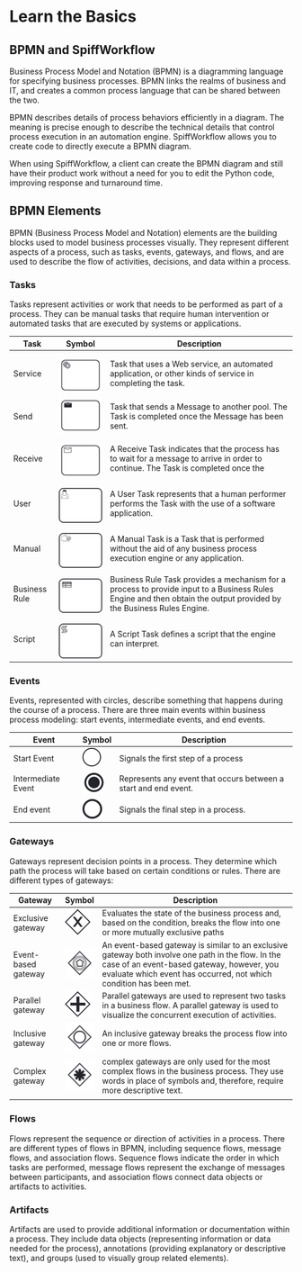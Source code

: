 # Learn the Basics

## BPMN and SpiffWorkflow

Business Process Model and Notation (BPMN) is a diagramming language for specifying business processes. BPMN links the realms of business and IT, and creates a common process language that can be shared between the two.

BPMN describes details of process behaviors efficiently in a diagram. The meaning is precise enough to describe the technical details that control process execution in an automation engine. SpiffWorkflow allows you to create code to directly execute a BPMN diagram.

When using SpiffWorkflow, a client can create the BPMN diagram and still have their product work without a need for you to edit the Python code, improving response and turnaround time.


## BPMN Elements
BPMN (Business Process Model and Notation) elements are the building blocks used to model business processes visually. They represent different aspects of a process, such as tasks, events, gateways, and flows, and are used to describe the flow of activities, decisions, and data within a process.

### Tasks
Tasks represent activities or work that needs to be performed as part of a process. They can be manual tasks that require human intervention or automated tasks that are executed by systems or applications.

| **Task**   | **Symbol**                                                | **Description**                                                                                                                                                                                    |
|---------------|------------------------------------------------------------------------------------------------|----------------------------------------------------------------------------------------------------------------------------------------------------------------------------------------------------|
| Service       |<div style="width:70px; height:10px"></div>![Untitled](images/Service-tasks.png)       | Task that uses a Web service, an automated application, or other kinds of service in completing the task.                                                                                          |
| Send          |![Untitled](images/Send_task.png)          | Task that sends a Message to another pool. The Task is completed once the Message has been sent.                                                                                                   |
| Receive       |<div style="width:70px; height:10px"></div> ![Untitled](images/Receive_task.png)       | A Receive Task indicates that the process has to wait  for a message to arrive in order to continue. The Task is completed once the| message has     received.                                           |
| User          | <div style="width:70px; height:10px"></div> ![Untitled](images/Users_task.png)          | A User Task represents that a human performer performs the Task with the use of a software application.                                                                                            |
| Manual        |<div style="width:70px; height:10px"></div> ![Untitled](images/Manual_task.png)        | A Manual Task is a Task that is performed without the aid of any business process execution engine or any application.                                                                             |
| Business Rule |<div style="width:70px; height:10px"></div> ![Untitled](images/Business-rule-tasks.png) | Business Rule Task provides a mechanism for a process to provide input to a Business Rules Engine and then obtain the output provided by the Business Rules Engine. |
| Script        | <div style="width:70px; height:10px"></div>![Untitled](images/Script-tasks.png)        | A Script Task defines a script that the engine can interpret.                                                                                   |                                                                |

### Events
Events, represented with circles, describe something that happens during the course of a process. There are three main events within business process modeling: start events, intermediate events, and end events.

| **Event**   | **Symbol**| **Description** |
|---------------|-----------|-----------------|
| Start Event     |![Untitled](images/Start_Event.png)     | Signals the first step of a process                                                                                |
| Intermediate Event | ![Untitled](images/Intermdiate.png)          | Represents any event that occurs between a start and end event.                                                                                                |
| End event          | ![Untitled](images/End_Event.png)       | Signals the final step in a process.                                 |

### Gateways
Gateways represent decision points in a process. They determine which path the process will take based on certain conditions or rules. There are different types of gateways:

| **Gateway**   | **Symbol**| **Description** |
|---------------|-----------|-----------------|
| Exclusive gateway       |![Untitled](images/Exclusive_Gateway.png)     | Evaluates the state of the business process and, based on the condition, breaks the flow into one or more mutually exclusive paths                                                                                   |
| Event-based gateway          | ![Untitled](images/Event_Gateway.png)          | An event-based gateway is similar to an exclusive gateway both involve one path in the flow. In the case of an event-based gateway, however, you evaluate which event has occurred, not which condition has been met.                                                                                                 |
| Parallel gateway       | ![Untitled](images/Parallet_gateway.png)       | Parallel gateways are used to represent two tasks in a business flow. A parallel gateway is used to visualize the concurrent execution of activities.                                           |
| Inclusive gateway        | ![Untitled](images/Inclusive_Gateway.png)        | An inclusive gateway breaks the process flow into one or more flows.                                                                          |
| Complex gateway | ![Untitled](images/Complex_Gateway.png) | complex gateways are only used for the most complex flows in the business process. They use words in place of symbols and, therefore, require more descriptive text. |
|                                                                |

### Flows
Flows represent the sequence or direction of activities in a process. There are different types of flows in BPMN, including sequence flows, message flows, and association flows. Sequence flows indicate the order in which tasks are performed, message flows represent the exchange of messages between participants, and association flows connect data objects or artifacts to activities.

### Artifacts
Artifacts are used to provide additional information or documentation within a process. They include data objects (representing information or data needed for the process), annotations (providing explanatory or descriptive text), and groups (used to visually group related elements).

[def]: images/Untitled_2.png
